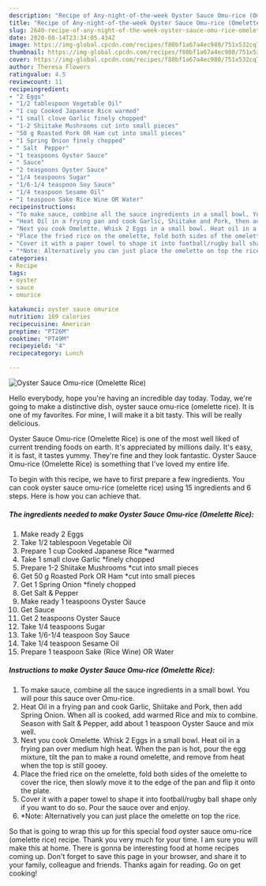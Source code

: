 ```yaml
---
description: "Recipe of Any-night-of-the-week Oyster Sauce Omu-rice (Omelette Rice)"
title: "Recipe of Any-night-of-the-week Oyster Sauce Omu-rice (Omelette Rice)"
slug: 2640-recipe-of-any-night-of-the-week-oyster-sauce-omu-rice-omelette-rice
date: 2020-08-14T23:34:05.434Z
image: https://img-global.cpcdn.com/recipes/f80bf1a67a4ec980/751x532cq70/oyster-sauce-omu-rice-omelette-rice-recipe-main-photo.jpg
thumbnail: https://img-global.cpcdn.com/recipes/f80bf1a67a4ec980/751x532cq70/oyster-sauce-omu-rice-omelette-rice-recipe-main-photo.jpg
cover: https://img-global.cpcdn.com/recipes/f80bf1a67a4ec980/751x532cq70/oyster-sauce-omu-rice-omelette-rice-recipe-main-photo.jpg
author: Theresa Flowers
ratingvalue: 4.5
reviewcount: 11
recipeingredient:
- "2 Eggs"
- "1/2 tablespoon Vegetable Oil"
- "1 cup Cooked Japanese Rice warmed"
- "1 small clove Garlic finely chopped"
- "1-2 Shiitake Mushrooms cut into small pieces"
- "50 g Roasted Pork OR Ham cut into small pieces"
- "1 Spring Onion finely chopped"
- " Salt  Pepper"
- "1 teaspoons Oyster Sauce"
- " Sauce"
- "2 teaspoons Oyster Sauce"
- "1/4 teaspoons Sugar"
- "1/6-1/4 teaspoon Soy Sauce"
- "1/4 teaspoon Sesame Oil"
- "1 teaspoon Sake Rice Wine OR Water"
recipeinstructions:
- "To make sauce, combine all the sauce ingredients in a small bowl. You will pour this sauce over Omu-rice."
- "Heat Oil in a frying pan and cook Garlic, Shiitake and Pork, then add Spring Onion. When all is cooked, add warmed Rice and mix to combine. Season with Salt &amp; Pepper, add about 1 teaspoon Oyster Sauce and mix well."
- "Next you cook Omelette. Whisk 2 Eggs in a small bowl. Heat oil in a frying pan over medium high heat. When the pan is hot, pour the egg mixture, tilt the pan to make a round omelette, and remove from heat when the top is still gooey."
- "Place the fried rice on the omelette, fold both sides of the omelette to cover the rice, then slowly move it to the edge of the pan and flip it onto the plate."
- "Cover it with a paper towel to shape it into football/rugby ball shape only if you want to do so. Pour the sauce over and enjoy."
- "*Note: Alternatively you can just place the omelette on top the rice."
categories:
- Recipe
tags:
- oyster
- sauce
- omurice

katakunci: oyster sauce omurice 
nutrition: 169 calories
recipecuisine: American
preptime: "PT26M"
cooktime: "PT49M"
recipeyield: "4"
recipecategory: Lunch

---
```



![Oyster Sauce Omu-rice (Omelette Rice)](https://img-global.cpcdn.com/recipes/f80bf1a67a4ec980/751x532cq70/oyster-sauce-omu-rice-omelette-rice-recipe-main-photo.jpg)

Hello everybody, hope you're having an incredible day today. Today, we're going to make a distinctive dish, oyster sauce omu-rice (omelette rice). It is one of my favorites. For mine, I will make it a bit tasty. This will be really delicious.

Oyster Sauce Omu-rice (Omelette Rice) is one of the most well liked of current trending foods on earth. It's appreciated by millions daily. It's easy, it is fast, it tastes yummy. They're fine and they look fantastic. Oyster Sauce Omu-rice (Omelette Rice) is something that I've loved my entire life.




To begin with this recipe, we have to first prepare a few ingredients. You can cook oyster sauce omu-rice (omelette rice) using 15 ingredients and 6 steps. Here is how you can achieve that.

<!--inarticleads1-->

##### The ingredients needed to make Oyster Sauce Omu-rice (Omelette Rice):

1. Make ready 2 Eggs
1. Take 1/2 tablespoon Vegetable Oil
1. Prepare 1 cup Cooked Japanese Rice *warmed
1. Take 1 small clove Garlic *finely chopped
1. Prepare 1-2 Shiitake Mushrooms *cut into small pieces
1. Get 50 g Roasted Pork OR Ham *cut into small pieces
1. Get 1 Spring Onion *finely chopped
1. Get  Salt &amp; Pepper
1. Make ready 1 teaspoons Oyster Sauce
1. Get  Sauce
1. Get 2 teaspoons Oyster Sauce
1. Take 1/4 teaspoons Sugar
1. Take 1/6-1/4 teaspoon Soy Sauce
1. Take 1/4 teaspoon Sesame Oil
1. Prepare 1 teaspoon Sake (Rice Wine) OR Water




<!--inarticleads2-->

##### Instructions to make Oyster Sauce Omu-rice (Omelette Rice):

1. To make sauce, combine all the sauce ingredients in a small bowl. You will pour this sauce over Omu-rice.
1. Heat Oil in a frying pan and cook Garlic, Shiitake and Pork, then add Spring Onion. When all is cooked, add warmed Rice and mix to combine. Season with Salt &amp; Pepper, add about 1 teaspoon Oyster Sauce and mix well.
1. Next you cook Omelette. Whisk 2 Eggs in a small bowl. Heat oil in a frying pan over medium high heat. When the pan is hot, pour the egg mixture, tilt the pan to make a round omelette, and remove from heat when the top is still gooey.
1. Place the fried rice on the omelette, fold both sides of the omelette to cover the rice, then slowly move it to the edge of the pan and flip it onto the plate.
1. Cover it with a paper towel to shape it into football/rugby ball shape only if you want to do so. Pour the sauce over and enjoy.
1. *Note: Alternatively you can just place the omelette on top the rice.




So that is going to wrap this up for this special food oyster sauce omu-rice (omelette rice) recipe. Thank you very much for your time. I am sure you will make this at home. There is gonna be interesting food at home recipes coming up. Don't forget to save this page in your browser, and share it to your family, colleague and friends. Thanks again for reading. Go on get cooking!
